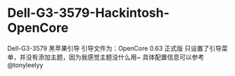 # Dell-G3-3579-Hackintosh-OpenCore
Dell-G3-3579 黑苹果引导
引导文件为：OpenCore 0.63 正式版
只设置了引导菜单，并没有添加主题，因为我感觉主题没什么用~
具体配置信息可以参考@tonyleelyy 
